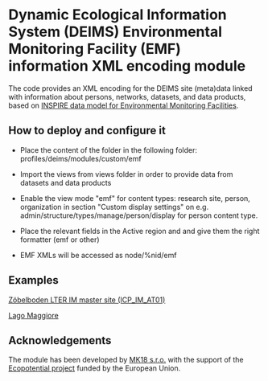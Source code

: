 # Dynamic Ecological Information System (DEIMS) Environmental Monitoring Facility (EMF) information XML encoding module
The code provides an XML encoding for the DEIMS site (meta)data linked with information about persons, networks, datasets, and data products, based on [INSPIRE data model for Environmental Monitoring Facilities](http://inspire.ec.europa.eu/Themes/120/2892).

## How to deploy and configure it
- Place the content of the folder in the following folder: profiles/deims/modules/custom/emf

- Import the views from views folder in order to provide data from datasets and data products

- Enable the view mode "emf" for content types: research site, person, organization in section "Custom display settings" on e.g. admin/structure/types/manage/person/display for person content type.

- Place the relevant fields in the Active region and and give them the right formatter (emf or other)

- EMF XMLs will be accessed as node/%nid/emf

## Examples
[Zöbelboden LTER IM master site (ICP_IM_AT01)](http://bolegweb.geof.unizg.hr/deims/node/8611/emf)

[Lago Maggiore](http://bolegweb.geof.unizg.hr/deims/node/8164/emf)

## Acknowledgements
The module has been developed by [MK18 s.r.o.](http://mk18sro.xyz/) with the support of the [Ecopotential project](http://www.ecopotential-project.eu/) funded by the European Union.

